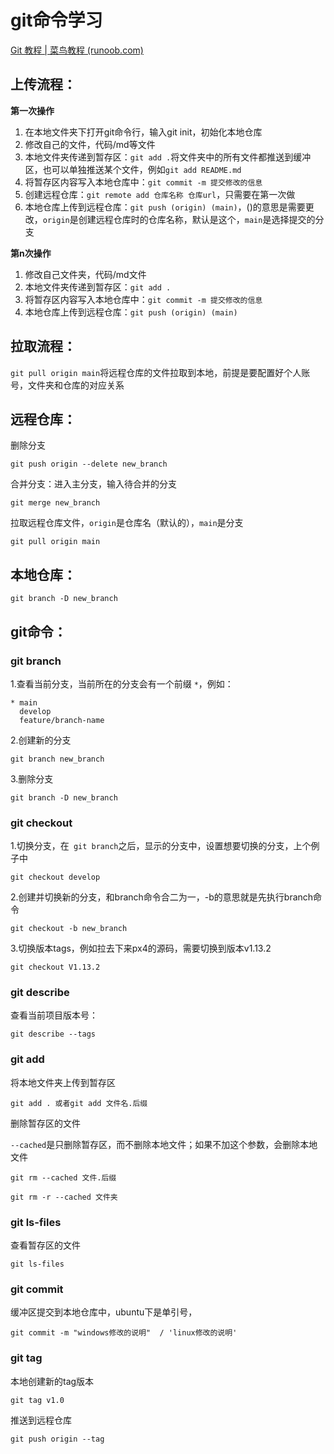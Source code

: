 # git命令学习

[Git 教程 | 菜鸟教程 (runoob.com)](https://www.runoob.com/git/git-tutorial.html)



## **上传流程：**

**第一次操作**

1. 在本地文件夹下打开git命令行，输入git init，初始化本地仓库
2. 修改自己的文件，代码/md等文件
3. 本地文件夹传递到暂存区：`git add .`将文件夹中的所有文件都推送到缓冲区，也可以单独推送某个文件，例如`git add README.md`
4. 将暂存区内容写入本地仓库中：`git commit -m 提交修改的信息`
5. 创建远程仓库：`git remote add 仓库名称 仓库url`，只需要在第一次做
6. 本地仓库上传到远程仓库：`git push (origin) (main)`，()的意思是需要更改，`origin`是创建远程仓库时的仓库名称，默认是这个，`main`是选择提交的分支

**第n次操作**

1. 修改自己文件夹，代码/md文件
2. 本地文件夹传递到暂存区：`git add .`
3. 将暂存区内容写入本地仓库中：`git commit -m 提交修改的信息`
4. 本地仓库上传到远程仓库：`git push (origin) (main)`



## **拉取流程**：

`git pull origin main`将远程仓库的文件拉取到本地，前提是要配置好个人账号，文件夹和仓库的对应关系



## 远程仓库：

删除分支

```
git push origin --delete new_branch
```

合并分支：进入主分支，输入待合并的分支

```
git merge new_branch
```

拉取远程仓库文件，`origin`是仓库名（默认的），`main`是分支

```
git pull origin main
```



## 本地仓库：

```
git branch -D new_branch
```



## git命令：

### git branch

1.查看当前分支，当前所在的分支会有一个前缀 `*`，例如：

```
* main
  develop
  feature/branch-name
```

2.创建新的分支

```
git branch new_branch
```

3.删除分支

```
git branch -D new_branch
```



### git checkout

1.切换分支，在` git branch`之后，显示的分支中，设置想要切换的分支，上个例子中

```
git checkout develop
```

2.创建并切换新的分支，和branch命令合二为一，-b的意思就是先执行branch命令

```
git checkout -b new_branch
```

3.切换版本tags，例如拉去下来px4的源码，需要切换到版本v1.13.2

```
git checkout V1.13.2
```



### git describe

查看当前项目版本号：

```
git describe --tags
```



### git add

将本地文件夹上传到暂存区

```
git add . 或者git add 文件名.后缀
```

删除暂存区的文件

`--cached`是只删除暂存区，而不删除本地文件；如果不加这个参数，会删除本地文件

```
git rm --cached 文件.后缀
```

```
git rm -r --cached 文件夹
```



### git ls-files

查看暂存区的文件

```
git ls-files
```



### git commit

缓冲区提交到本地仓库中，ubuntu下是单引号，

```
git commit -m "windows修改的说明"  / 'linux修改的说明'
```



### git tag

本地创建新的tag版本

```
git tag v1.0
```

推送到远程仓库

```
git push origin --tag
```



